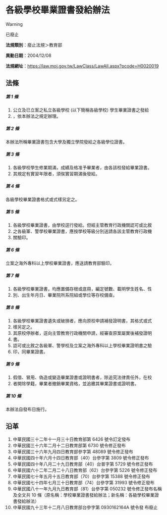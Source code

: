 # 各級學校畢業證書發給辦法
> [!WARNING]
> 已廢止

**法規類別**：廢止法規＞教育部

**異動日期**：2004/12/08  

**法規網址**：https://law.moj.gov.tw/LawClass/LawAll.aspx?pcode=H0020019



## 法條
##### 第 1 條
1. 公立及已立案之私立各級學校 (以下簡稱各級學校) 學生畢業證書之發給
1. ，依本辦法之規定辦理。

##### 第 2 條
本辦法所稱畢業證書包含大學及獨立學院發給之各級學位證書。

##### 第 3 條
1. 各級學校學生修業期滿，成績及格准予畢業者，由各該校發給畢業證書。
1. 其規定有實習年限者，須俟實習期滿後發給。

##### 第 4 條
各級學校畢業證書格式或式樣另定之。

##### 第 5 條
1. 各級學校畢業證書，由學校逕行發給。但經主管教育行政機關認可或比敘
1. 之各級軍、警學校畢業證書，應按學校等級分別送請各該主管教育行政機
1. 關驗印。

##### 第 6 條
立案之海外專科以上學校畢業證書，應送請教育部驗印。

##### 第 7 條
1. 各級學校畢業證書，均應置備存根或底冊，編定號數、載明學生姓名、性
1. 別、出生年月日、畢業院所系院組或學位等存校備查。

##### 第 8 條
1. 各級學校畢業證書遺失或破損者，應向原校申請補發證明書，其格式或式
1. 樣另定之。
1. 其原校停辦者，逕向主管教育行政機關申請，經審查原案屬實後補發證明
1. 書。
1. 認可或比敘之各級軍、警學校及立案之海外專科以上學校畢業證明書之驗
1. 印，同畢業證書。

##### 第 9 條
1. 假借、冒用、偽造或變造畢業證書或證明書者，除追究法律責任外，在校
1. 者開除學籍，畢業者撤銷畢業資格，並追繳其畢業證書或證明書。

##### 第 10 條
本辦法自發布日施行。

## 沿革
1. 中華民國三十二年十一月三十日教育部第 6426 號令訂定發布
1. 中華民國三十六年二月十二日教育部第 6730 號令修正發布
1. 中華民國三十六年九月四日教育部參字第 48089  號令修正發布
1. 中華民國四十年六月十四日教育部（40）台參字第 3809 號令修正發布
1. 中華民國四十年八月二十九日教育部（40）台普字第 5729 號令修正發布
1. 中華民國六十二年二月二十八日教育部（62）台參字第 5226 號令修正發布
1. 中華民國七十年五月十五日教育部（70）台參字第 15388  號令修正發布
1. 中華民國七十四年七月三十日教育部（74）台參字第 31993  號令修正發布
1. 中華民國八十一年九月九日教育部（81）台參字第 050232 號令修正發布名稱及全文共 10 條（原名稱：學校畢業證書發給辦法；新名稱：各級學校畢業證書發給辦法）
1.  中華民國九十三年十二月八日教育部台參字第 0930162164A  號令發   布廢止
